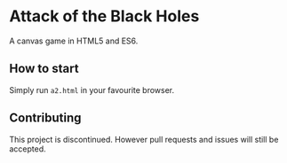 # Attack of the Black Holes

A canvas game in HTML5 and ES6.

## How to start

Simply run `a2.html` in your favourite browser.

## Contributing

This project is discontinued. However pull requests and issues will still be accepted.
